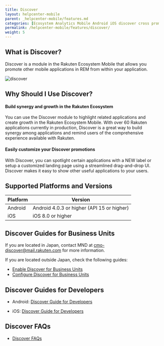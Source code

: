 ```yaml
---
title: Discover
layout: helpcenter-mobile
parent: _helpcenter-mobile/features.md
categories: [Ecosystem Analytics Mobile Android iOS discover cross promotion]
permalink: /helpcenter-mobile/features/discover/
weight: 5
---
```


## What is Discover?

Discover is a module in the Rakuten Ecosystem Mobile that allows you promote other mobile applications in REM from within your application. 

![discover](../images/img_discover_169_300.jpg)

## Why Should I Use Discover?

#### Build synergy and growth in the Rakuten Ecosystem

You can use the Discover module to highlight related applications and create growth in the Rakuten Ecosystem Mobile. With over 60 Rakuten applications currently in production, Discover is a great way to build synergy among applications and remind users of the comprehensive experience available with Rakuten.

#### Easily customize your Discover promotions

With Discover, you can spotlight certain applications with a NEW label or setup a customized landing page using a streamlined drag-and-drop UI. Discover makes it easy to show other useful applications to your users.

## Supported Platforms and Versions

|Platform | Version |
| -- | -- |
| Android | Android 4.0.3 or higher (API 15 or higher) |
| iOS | iOS 8.0 or higher |


## Discover Guides for Business Units

If you are located in Japan, contact MND at cmo-discover@mail.rakuten.com for more information. 

If you are located outside Japan, check the following guides:
* [Enable Discover for Business Units](../../02_features/08_enable_discover_bu)
* [Configure Discover for Business Units](../../02_features/07_configure_discover_bu)

## Discover Guides for Developers

* Android: [Discover Guide for Developers](http://www.raksdtd.com/android-sdk/discover-LATEST/) 

* iOS: [Discover Guide for Developers](http://www.raksdtd.com/ios-sdk/discover-LATEST/)

## Discover FAQs

* [Discover FAQs](../../04_faq/04_rem_faq_rems_discover)